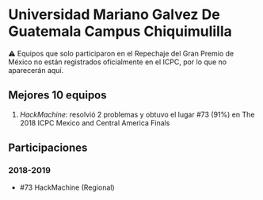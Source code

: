 # Universidad Mariano Galvez De Guatemala Campus Chiquimulilla

:warning: Equipos que solo participaron en el Repechaje del Gran Premio de México no están registrados oficialmente en el ICPC, por lo que no aparecerán aquí.

## Mejores 10 equipos

1. _HackMachine_: resolvió 2 problemas y obtuvo el lugar #73 (91%) en The 2018 ICPC Mexico and Central America Finals

## Participaciones

### 2018-2019

- #73 HackMachine (Regional)



